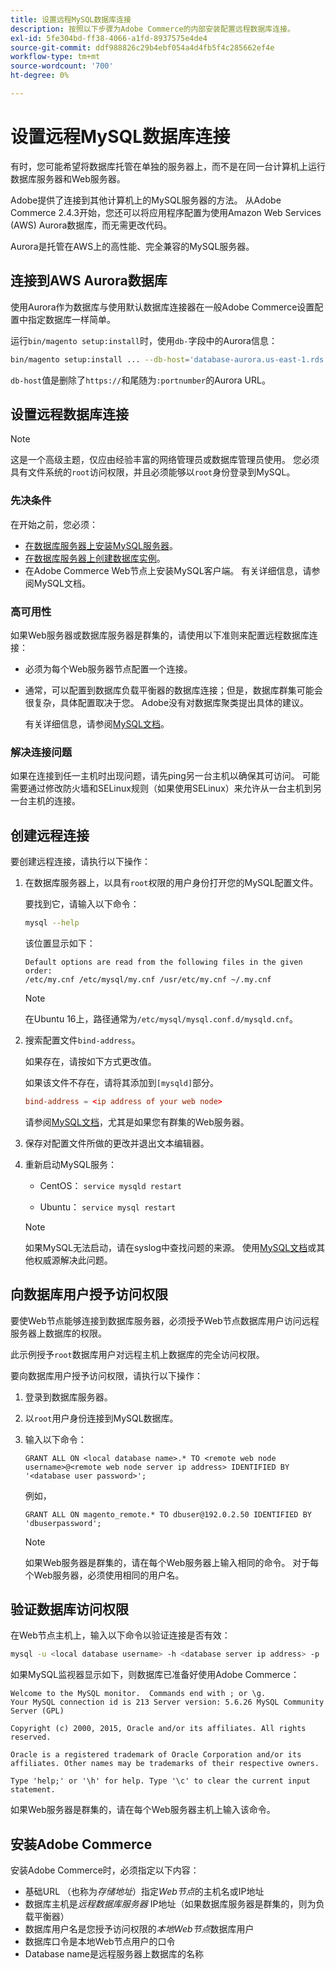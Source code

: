 ```yaml
---
title: 设置远程MySQL数据库连接
description: 按照以下步骤为Adobe Commerce的内部安装配置远程数据库连接。
exl-id: 5fe304bd-ff38-4066-a1fd-8937575e4de4
source-git-commit: ddf988826c29b4ebf054a4d4fb5f4c285662ef4e
workflow-type: tm+mt
source-wordcount: '700'
ht-degree: 0%

---
```


# 设置远程MySQL数据库连接

有时，您可能希望将数据库托管在单独的服务器上，而不是在同一台计算机上运行数据库服务器和Web服务器。

Adobe提供了连接到其他计算机上的MySQL服务器的方法。 从Adobe Commerce 2.4.3开始，您还可以将应用程序配置为使用Amazon Web Services (AWS) Aurora数据库，而无需更改代码。

Aurora是托管在AWS上的高性能、完全兼容的MySQL服务器。

## 连接到AWS Aurora数据库

使用Aurora作为数据库与使用默认数据库连接器在一般Adobe Commerce设置配置中指定数据库一样简单。

运行`bin/magento setup:install`时，使用`db-`字段中的Aurora信息：

```bash
bin/magento setup:install ... --db-host='database-aurora.us-east-1.rds.amazonaws.com' --db-name='magento2' --db-user='username' --db-password='password' ...
```

`db-host`值是删除了`https://`和尾随为`:portnumber`的Aurora URL。

## 设置远程数据库连接

>[!NOTE]
>
>这是一个高级主题，仅应由经验丰富的网络管理员或数据库管理员使用。 您必须具有文件系统的`root`访问权限，并且必须能够以`root`身份登录到MySQL。

### 先决条件

在开始之前，您必须：

* [在数据库服务器上安装MySQL服务器](mysql.md)。
* [在数据库服务器上创建数据库实例](mysql.md#configuring-the-database-instance)。
* 在Adobe Commerce Web节点上安装MySQL客户端。 有关详细信息，请参阅MySQL文档。

### 高可用性

如果Web服务器或数据库服务器是群集的，请使用以下准则来配置远程数据库连接：

* 必须为每个Web服务器节点配置一个连接。
* 通常，可以配置到数据库负载平衡器的数据库连接；但是，数据库群集可能会很复杂，具体配置取决于您。 Adobe没有对数据库聚类提出具体的建议。

  有关详细信息，请参阅[MySQL文档](https://dev.mysql.com/doc/refman/5.6/en/mysql-cluster.html)。

### 解决连接问题

如果在连接到任一主机时出现问题，请先ping另一台主机以确保其可访问。 可能需要通过修改防火墙和SELinux规则（如果使用SELinux）来允许从一台主机到另一台主机的连接。

## 创建远程连接

要创建远程连接，请执行以下操作：

1. 在数据库服务器上，以具有`root`权限的用户身份打开您的MySQL配置文件。

   要找到它，请输入以下命令：

   ```bash
   mysql --help
   ```

   该位置显示如下：

   ```terminal
   Default options are read from the following files in the given order:
   /etc/my.cnf /etc/mysql/my.cnf /usr/etc/my.cnf ~/.my.cnf
   ```

   >[!NOTE]
   >
   >在Ubuntu 16上，路径通常为`/etc/mysql/mysql.conf.d/mysqld.cnf`。

1. 搜索配置文件`bind-address`。

   如果存在，请按如下方式更改值。

   如果该文件不存在，请将其添加到`[mysqld]`部分。

   ```conf
   bind-address = <ip address of your web node>
   ```

   请参阅[MySQL文档](https://dev.mysql.com/doc/refman/5.6/en/server-options.html)，尤其是如果您有群集的Web服务器。

1. 保存对配置文件所做的更改并退出文本编辑器。
1. 重新启动MySQL服务：

   * CentOS： `service mysqld restart`

   * Ubuntu： `service mysql restart`

   >[!NOTE]
   >
   >如果MySQL无法启动，请在syslog中查找问题的来源。 使用[MySQL文档](https://dev.mysql.com/doc/refman/5.6/en/server-options.html#option_mysqld_bind-address)或其他权威源解决此问题。

## 向数据库用户授予访问权限

要使Web节点能够连接到数据库服务器，必须授予Web节点数据库用户访问远程服务器上数据库的权限。

此示例授予`root`数据库用户对远程主机上数据库的完全访问权限。

要向数据库用户授予访问权限，请执行以下操作：

1. 登录到数据库服务器。
1. 以`root`用户身份连接到MySQL数据库。
1. 输入以下命令：

   ```shell
   GRANT ALL ON <local database name>.* TO <remote web node username>@<remote web node server ip address> IDENTIFIED BY '<database user password>';
   ```

   例如，

   ```shell
   GRANT ALL ON magento_remote.* TO dbuser@192.0.2.50 IDENTIFIED BY 'dbuserpassword';
   ```

   >[!NOTE]
   >
   >如果Web服务器是群集的，请在每个Web服务器上输入相同的命令。 对于每个Web服务器，必须使用相同的用户名。

## 验证数据库访问权限

在Web节点主机上，输入以下命令以验证连接是否有效：

```bash
mysql -u <local database username> -h <database server ip address> -p
```

如果MySQL监视器显示如下，则数据库已准备好使用Adobe Commerce：

```terminal
Welcome to the MySQL monitor.  Commands end with ; or \g.
Your MySQL connection id is 213 Server version: 5.6.26 MySQL Community Server (GPL)

Copyright (c) 2000, 2015, Oracle and/or its affiliates. All rights reserved.

Oracle is a registered trademark of Oracle Corporation and/or its affiliates. Other names may be trademarks of their respective owners.

Type 'help;' or '\h' for help. Type '\c' to clear the current input statement.
```

如果Web服务器是群集的，请在每个Web服务器主机上输入该命令。

## 安装Adobe Commerce

安装Adobe Commerce时，必须指定以下内容：

* 基础URL （也称为&#x200B;*存储地址*）指定&#x200B;*Web节点*&#x200B;的主机名或IP地址
* 数据库主机是&#x200B;*远程数据库服务器* IP地址（如果数据库服务器是群集的，则为负载平衡器）
* 数据库用户名是您授予访问权限的&#x200B;*本地Web节点*&#x200B;数据库用户
* 数据库口令是本地Web节点用户的口令
* Database name是远程服务器上数据库的名称

